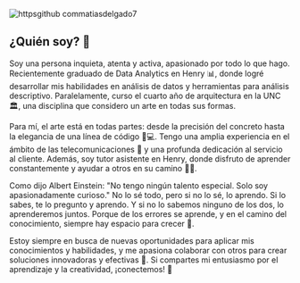 ![httpsgithub commatiasdelgado7](https://github.com/user-attachments/assets/3afbbe78-3890-4941-b81a-9a7418d31466)

<h2>¿Quién soy? 🤔</h2>
<p>
    Soy una persona inquieta, atenta y activa, apasionado por todo lo que hago. Recientemente graduado de Data Analytics en Henry 📊, donde logré desarrollar mis habilidades en análisis de datos y herramientas para análisis descriptivo. Paralelamente, curso el cuarto año de arquitectura en la UNC 🏛️, una disciplina que considero un arte en todas sus formas.

Para mí, el arte está en todas partes: desde la precisión del concreto hasta la elegancia de una línea de código 🎨💻. Tengo una amplia experiencia en el ámbito de las telecomunicaciones 📡 y una profunda dedicación al servicio al cliente. Además, soy tutor asistente en Henry, donde disfruto de aprender constantemente y ayudar a otros en su camino 👨‍🏫.

Como dijo Albert Einstein: "No tengo ningún talento especial. Solo soy apasionadamente curioso." No lo sé todo, pero si no lo sé, lo aprendo. Si lo sabes, te lo pregunto y aprendo. Y si no lo sabemos ninguno de los dos, lo aprenderemos juntos. Porque de los errores se aprende, y en el camino del conocimiento, siempre hay espacio para crecer 🌱.

Estoy siempre en busca de nuevas oportunidades para aplicar mis conocimientos y habilidades, y me apasiona colaborar con otros para crear soluciones innovadoras y efectivas 🚀. Si compartes mi entusiasmo por el aprendizaje y la creatividad, ¡conectemos! 🤝
</p>
